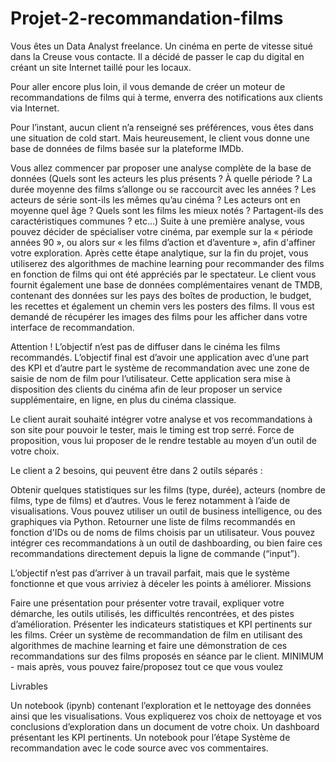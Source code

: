 # Projet-2-recommandation-films
Vous êtes un Data Analyst freelance. Un cinéma en perte de vitesse situé dans la Creuse vous contacte. Il a décidé de passer le cap du digital en créant un site Internet taillé pour les locaux. 

Pour aller encore plus loin, il vous demande de créer un moteur de recommandations de films qui à terme, enverra des notifications aux clients via Internet.

Pour l’instant, aucun client n’a renseigné ses préférences, vous êtes dans une situation de cold start. Mais heureusement, le client vous donne une base de données de films basée sur la plateforme IMDb.

Vous allez commencer par proposer une analyse complète de la base de données (Quels sont les acteurs les plus présents ? À quelle période ? La durée moyenne des films s’allonge ou se raccourcit avec les années ? Les acteurs de série sont-ils les mêmes qu’au cinéma ? Les acteurs ont en moyenne quel âge ? Quels sont les films les mieux notés ? Partagent-ils des caractéristiques communes ? etc…) Suite à une première analyse, vous pouvez décider de spécialiser votre cinéma, par exemple sur la « période années 90 », ou alors sur « les films d’action et d’aventure », afin d'affiner votre exploration.
Après cette étape analytique, sur la fin du projet, vous utiliserez des algorithmes de machine learning pour recommander des films en fonction de films qui ont été appréciés par le spectateur.
Le client vous fournit également une base de données complémentaires venant de TMDB, contenant des données sur les pays des boîtes de production, le budget, les recettes et également un chemin vers les posters des films. Il vous est demandé de récupérer les images des films pour les afficher dans votre interface de recommandation.


Attention ! L’objectif n’est pas de diffuser dans le cinéma les films recommandés. L’objectif final est d’avoir une application avec d’une part des KPI et d’autre part le système de recommandation avec une zone de saisie de nom de film pour l’utilisateur. Cette application sera mise à disposition des clients du cinéma afin de leur proposer un service supplémentaire, en ligne, en plus du cinéma classique.

Le client aurait souhaité intégrer votre analyse et vos recommandations à son site pour pouvoir le tester, mais le timing est trop serré. Force de proposition, vous lui proposer de le rendre testable au moyen d’un outil de votre choix. 

Le client a 2 besoins, qui peuvent être dans 2 outils séparés :

Obtenir quelques statistiques sur les films (type, durée), acteurs (nombre de films, type de films) et d’autres. Vous le ferez notamment à l’aide de visualisations. Vous pouvez utiliser un outil de business intelligence, ou des graphiques via Python. 
Retourner une liste de films recommandés en fonction d'IDs ou de noms de films choisis par un utilisateur. Vous pouvez intégrer ces recommandations à un outil de dashboarding, ou bien faire ces recommandations directement depuis la ligne de commande (“input”).

L’objectif n’est pas d’arriver à un travail parfait, mais que le système fonctionne et que vous arriviez à déceler les points à améliorer.
Missions

Faire une présentation pour présenter votre travail, expliquer votre démarche, les outils utilisés, les difficultés rencontrées, et des pistes d’amélioration.
Présenter les indicateurs statistiques et KPI pertinents sur les films.
Créer un système de recommandation de film en utilisant des algorithmes de machine learning et faire une démonstration de ces recommandations sur des films proposés en séance par le client.
MINIMUM - mais après, vous pouvez faire/proposez tout ce que vous voulez

Livrables

Un notebook (ipynb) contenant l’exploration et le nettoyage des données ainsi que les visualisations. Vous expliquerez vos choix de nettoyage et vos conclusions d’exploration dans un document de votre choix.
Un dashboard présentant les KPI pertinents.
Un notebook pour l’étape Système de recommandation  avec le code source avec vos commentaires.
